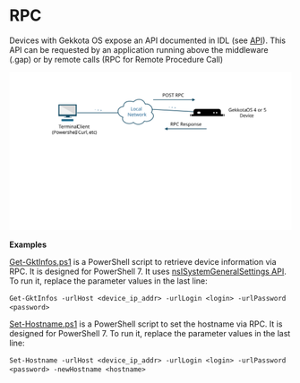 # RPC

Devices with Gekkota OS expose an API documented in IDL (see  [API](../API/README.md)).
This API can be requested by an application running above the middleware (.gap) or by remote calls (RPC for Remote Procedure Call)

![Alt text](rpc.svg?raw=true)

**Examples**

[Get-GktInfos.ps1](Get-GktInfos.ps1) is a PowerShell script to retrieve device information via RPC. It is designed for PowerShell 7. It uses [nsISystemGeneralSettings API](../API/system.generalSettings/README.md).
To run it, replace the parameter values ​​in the last line:

    Get-GktInfos -urlHost <device_ip_addr> -urlLogin <login> -urlPassword <password>

[Set-Hostname.ps1](Set-Hostname.ps1) is a PowerShell script to set the hostname via RPC. It is designed for PowerShell 7.
To run it, replace the parameter values ​​in the last line:

    Set-Hostname -urlHost <device_ip_addr> -urlLogin <login> -urlPassword <password> -newHostname <hostname>   
